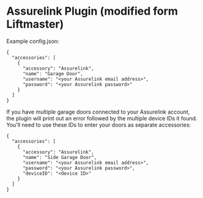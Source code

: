 
# Assurelink Plugin (modified form Liftmaster)

Example config.json:

    {
      "accessories": [
        {
          "accessory": "Assurelink",
          "name": "Garage Door",
          "username": "<your Assurelink email address>",
          "password": "<your Assurelink password>"
        }
      ]
    }

If you have multiple garage doors connected to your Assurelink account, the plugin will print out an error followed by the multiple device IDs it found. You'll need to use these IDs to enter your doors as separate accessories:

    {
      "accessories": [
        {
          "accessory": "Assurelink",
          "name": "Side Garage Door",
          "username": "<your Assurelink email address>",
          "password": "<your Assurelink password>",
          "deviceID": "<device ID>"
        }
      ]
    }
